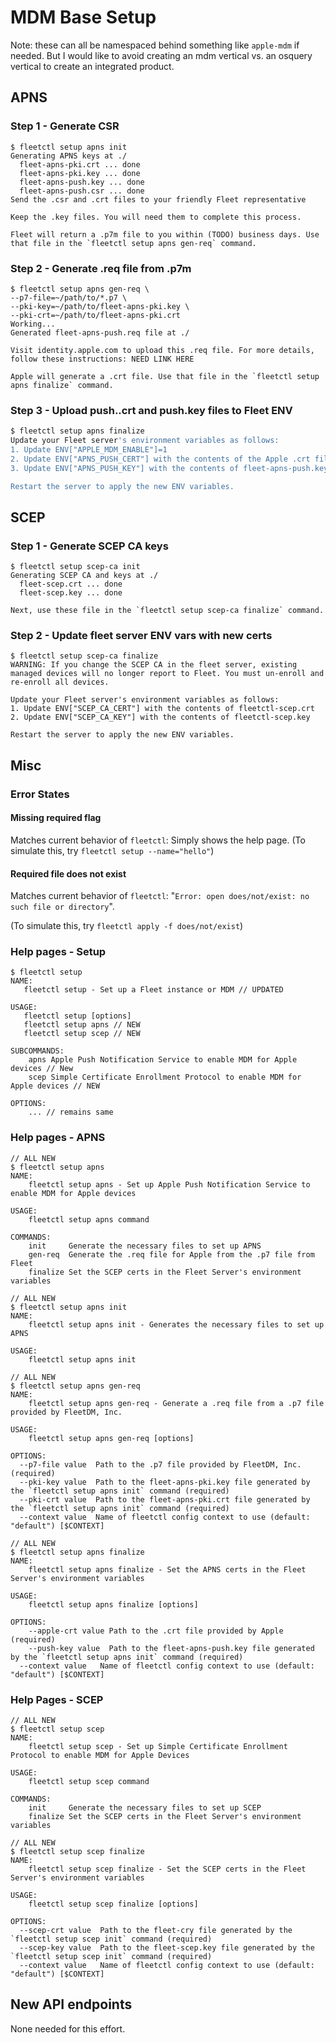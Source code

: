 # MDM Base Setup

Note: these can all be namespaced behind something like `apple-mdm` if needed. But I would like to avoid creating an mdm vertical vs. an osquery vertical to create an integrated product.

## APNS
### Step 1 - Generate CSR
```
$ fleetctl setup apns init
Generating APNS keys at ./
  fleet-apns-pki.crt ... done
  fleet-apns-pki.key ... done
  fleet-apns-push.key ... done
  fleet-apns-push.csr ... done
Send the .csr and .crt files to your friendly Fleet representative

Keep the .key files. You will need them to complete this process. 

Fleet will return a .p7m file to you within (TODO) business days. Use that file in the `fleetctl setup apns gen-req` command.
```

### Step 2 - Generate .req file from .p7m
```
$ fleetctl setup apns gen-req \
--p7-file=~/path/to/*.p7 \
--pki-key=~/path/to/fleet-apns-pki.key \
--pki-crt=~/path/to/fleet-apns-pki.crt
Working...
Generated fleet-apns-push.req file at ./

Visit identity.apple.com to upload this .req file. For more details, follow these instructions: NEED LINK HERE

Apple will generate a .crt file. Use that file in the `fleetctl setup apns finalize` command. 
```

### Step 3 - Upload push..crt and push.key files to Fleet ENV

```sh
$ fleetctl setup apns finalize
Update your Fleet server's environment variables as follows:
1. Update ENV["APPLE_MDM_ENABLE"]=1
2. Update ENV["APNS_PUSH_CERT"] with the contents of the Apple .crt file
3. Update ENV["APNS_PUSH_KEY"] with the contents of fleet-apns-push.key

Restart the server to apply the new ENV variables.

```

## SCEP
### Step 1 - Generate SCEP CA keys
```
$ fleetctl setup scep-ca init
Generating SCEP CA and keys at ./
  fleet-scep.crt ... done
  fleet-scep.key ... done
  
Next, use these file in the `fleetctl setup scep-ca finalize` command.
```

### Step 2 - Update fleet server ENV vars with new certs
```
$ fleetctl setup scep-ca finalize
WARNING: If you change the SCEP CA in the fleet server, existing managed devices will no longer report to Fleet. You must un-enroll and re-enroll all devices.

Update your Fleet server's environment variables as follows:
1. Update ENV["SCEP_CA_CERT"] with the contents of fleetctl-scep.crt
2. Update ENV["SCEP_CA_KEY"] with the contents of fleetctl-scep.key

Restart the server to apply the new ENV variables.

```

## Misc
### Error States
#### Missing required flag
Matches current behavior of `fleetctl`: Simply shows the help page. (To simulate this, try `fleetctl setup --name="hello"`)

#### Required file does not exist 
Matches current behavior of `fleetctl`: "`Error: open does/not/exist: no such file or directory`".

(To simulate this, try `fleetctl apply -f does/not/exist`)
### Help pages - Setup

```
$ fleetctl setup
NAME:
   fleetctl setup - Set up a Fleet instance or MDM // UPDATED

USAGE:
   fleetctl setup [options]
   fleetctl setup apns // NEW
   fleetctl setup scep // NEW
   
SUBCOMMANDS:
	apns Apple Push Notification Service to enable MDM for Apple devices // New
	scep Simple Certificate Enrollment Protocol to enable MDM for Apple devices // NEW

OPTIONS:
	... // remains same
```

### Help pages - APNS

```
// ALL NEW
$ fleetctl setup apns
NAME:
	fleetctl setup apns - Set up Apple Push Notification Service to enable MDM for Apple devices

USAGE:
	fleetctl setup apns command

COMMANDS:
	init     Generate the necessary files to set up APNS
	gen-req  Generate the .req file for Apple from the .p7 file from Fleet
	finalize Set the SCEP certs in the Fleet Server's environment variables
```

```
// ALL NEW
$ fleetctl setup apns init
NAME:
	fleetctl setup apns init - Generates the necessary files to set up APNS 

USAGE:
	fleetctl setup apns init
```

```
// ALL NEW
$ fleetctl setup apns gen-req
NAME:
	fleetctl setup apns gen-req - Generate a .req file from a .p7 file provided by FleetDM, Inc.

USAGE:
	fleetctl setup apns gen-req [options]

OPTIONS:
  --p7-file value  Path to the .p7 file provided by FleetDM, Inc. (required)
  --pki-key value  Path to the fleet-apns-pki.key file generated by the `fleetctl setup apns init` command (required)
  --pki-crt value  Path to the fleet-apns-pki.crt file generated by the `fleetctl setup apns init` command (required)
  --context value  Name of fleetctl config context to use (default: "default") [$CONTEXT]
```

```
// ALL NEW
$ fleetctl setup apns finalize
NAME:
	fleetctl setup apns finalize - Set the APNS certs in the Fleet Server's environment variables

USAGE:
	fleetctl setup apns finalize [options]

OPTIONS:
	--apple-crt value Path to the .crt file provided by Apple (required)
	--push-key value  Path to the fleet-apns-push.key file generated by the `fleetctl setup apns init` command (required)
  --context value   Name of fleetctl config context to use (default: "default") [$CONTEXT]
```

### Help Pages - SCEP

```
// ALL NEW
$ fleetctl setup scep
NAME:
	fleetctl setup scep - Set up Simple Certificate Enrollment Protocol to enable MDM for Apple Devices

USAGE:
	fleetctl setup scep command

COMMANDS:
	init     Generate the necessary files to set up SCEP
	finalize Set the SCEP certs in the Fleet Server's environment variables
```

```
// ALL NEW
$ fleetctl setup scep finalize
NAME:
	fleetctl setup scep finalize - Set the SCEP certs in the Fleet Server's environment variables

USAGE:
	fleetctl setup scep finalize [options]

OPTIONS:
  --scep-crt value  Path to the fleet-cry file generated by the `fleetctl setup scep init` command (required)   
  --scep-key value  Path to the fleet-scep.key file generated by the `fleetctl setup scep init` command (required)  
  --context value   Name of fleetctl config context to use (default: "default") [$CONTEXT]
```

## New API endpoints
None needed for this effort.
